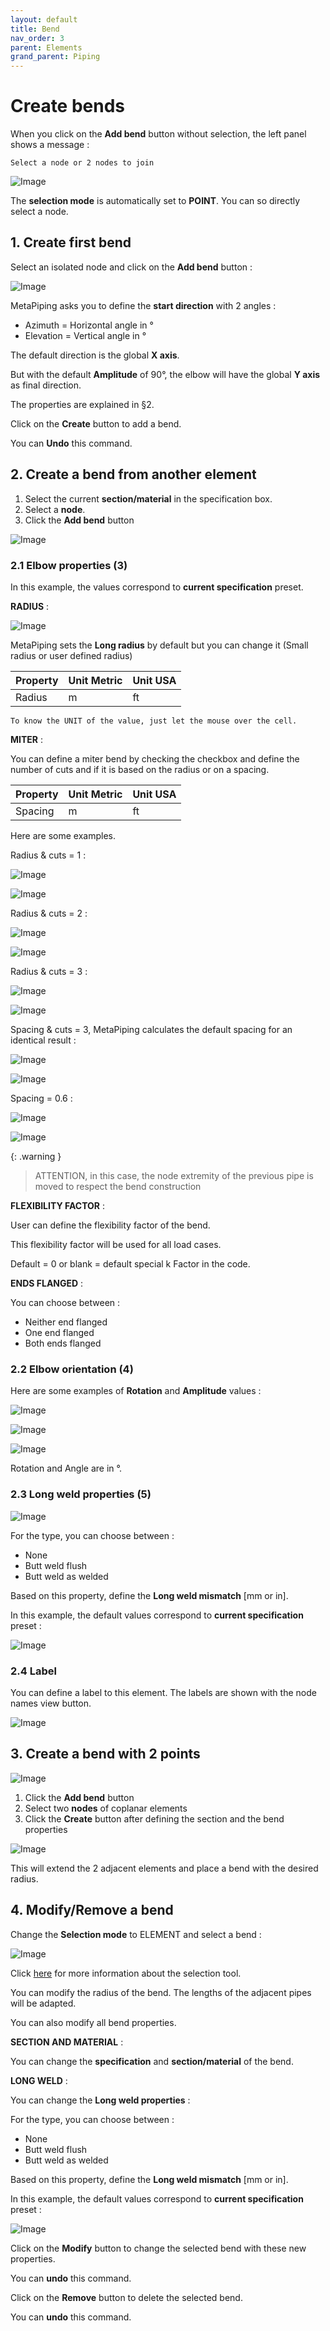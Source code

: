 ```yaml
---
layout: default
title: Bend
nav_order: 3
parent: Elements
grand_parent: Piping
---
```


# Create bends

When you click on the **Add bend** button without selection, the left panel shows a message :

    Select a node or 2 nodes to join

![Image](../../Images/Bend1.jpg)

The **selection mode** is automatically set to **POINT**. You can so directly select a node.

## 1. Create first bend

Select an isolated node and click on the **Add bend** button :

![Image](../../Images/Bend2.jpg)

MetaPiping asks you to define the **start direction** with 2 angles :

- Azimuth = Horizontal angle in °
- Elevation = Vertical angle in °

The default direction is the global **X axis**.

But with the default **Amplitude** of 90°, the elbow will have the global **Y axis** as final direction.

The properties are explained in §2.

Click on the **Create** button to add a bend.

You can **Undo** this command.

## 2. Create a bend from another element

1. Select the current **section/material** in the specification box.
2. Select a **node**.
3. Click the **Add bend** button

![Image](../../Images/Bend3.jpg)

### 2.1 Elbow properties (3)

In this example, the values correspond to **current specification** preset.

**RADIUS** :

![Image](../../Images/Bend4.jpg)

MetaPiping sets the **Long radius** by default but you can change it (Small radius or user defined radius)

| Property | Unit Metric | Unit USA |
| -------- |  ---- | ---- |
| Radius |  m | ft |

    To know the UNIT of the value, just let the mouse over the cell. 

**MITER** :

You can define a miter bend by checking the checkbox and define the number of cuts and if it is based on the radius or on a spacing.

| Property | Unit Metric | Unit USA |
| -------- |  ---- | ---- |
| Spacing |  m | ft |

Here are some examples.

Radius & cuts = 1 :

![Image](../../Images/Bend5.jpg)

![Image](../../Images/Bend6.jpg)

Radius & cuts = 2 :

![Image](../../Images/Bend7.jpg)

![Image](../../Images/Bend8.jpg)

Radius & cuts = 3 :

![Image](../../Images/Bend9.jpg)

![Image](../../Images/Bend11.jpg)

Spacing & cuts = 3, MetaPiping calculates the default spacing for an identical result :

![Image](../../Images/Bend10.jpg)

![Image](../../Images/Bend11.jpg)

Spacing = 0.6 :

![Image](../../Images/Bend12.jpg)

![Image](../../Images/Bend13.jpg)

{: .warning }
>ATTENTION, in this case, the node extremity of the previous pipe is moved to respect the bend construction

**FLEXIBILITY FACTOR** :

User can define the flexibility factor of the bend.

This flexibility factor will be used for all load cases.

Default = 0 or blank = default special k Factor in the code.

**ENDS FLANGED** :

You can choose between :

- Neither end flanged
- One end flanged
- Both ends flanged

### 2.2 Elbow orientation (4)

Here are some examples of **Rotation** and **Amplitude** values :

![Image](../../Images/Bend16.jpg)

![Image](../../Images/Bend17.jpg)

![Image](../../Images/Bend18.jpg)

Rotation and Angle are in °.

### 2.3 Long weld properties (5)

![Image](../../Images/Bend14.jpg)

For the type, you can choose between :

- None
- Butt weld flush
- Butt weld as welded

Based on this property, define the **Long weld mismatch** [mm or in].

In this example, the default values correspond to **current specification** preset :

![Image](../../Images/Pipe2.jpg)

### 2.4 Label

You can define a label to this element. The labels are shown with the node names view button.

![Image](../../Images/Label1.jpg)

## 3. Create a bend with 2 points

![Image](../../Images/Bend19.jpg)

1. Click the **Add bend** button
2. Select two **nodes** of coplanar elements
3. Click the **Create** button after defining the section and the bend properties

![Image](../../Images/Bend20.jpg)

This will extend the 2 adjacent elements and place a bend with the desired radius.

## 4. Modify/Remove a bend

Change the **Selection mode** to ELEMENT and select a bend :

![Image](../../Images/Bend15.jpg)

Click [here](https://documentation.metapiping.com/Design/Selection.html) for more information about the selection tool.

You can modify the radius of the bend. The lengths of the adjacent pipes will be adapted.

You can also modify all bend properties.

**SECTION AND MATERIAL** :

You can change the **specification** and **section/material** of the bend.

**LONG WELD** :

You can change the **Long weld properties** :

For the type, you can choose between :

- None
- Butt weld flush
- Butt weld as welded

Based on this property, define the **Long weld mismatch** [mm or in].

In this example, the default values correspond to **current specification** preset :

![Image](../../Images/Pipe2.jpg)

Click on the **Modify** button to change the selected bend with these new properties.

You can **undo** this command.

Click on the **Remove** button to delete the selected bend.

You can **undo** this command.